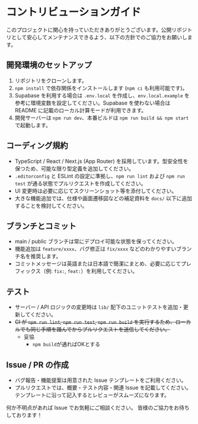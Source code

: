 # コントリビューションガイド

このプロジェクトに関心を持っていただきありがとうございます。公開リポジトリとして安心してメンテナンスできるよう、以下の方針でのご協力をお願いします。

## 開発環境のセットアップ

1. リポジトリをクローンします。
2. `npm install` で依存関係をインストールします (`npm ci` も利用可能です)。
3. Supabase を利用する場合は `.env.local` を作成し、`env.local.example` を参考に環境変数を設定してください。Supabase を使わない場合は README に記載のローカル計算モードが利用できます。
4. 開発サーバーは `npm run dev`、本番ビルドは `npm run build && npm start` で起動します。

## コーディング規約

- TypeScript / React / Next.js (App Router) を採用しています。型安全性を保つため、可能な限り型定義を追加してください。
- `.editorconfig` と ESLint の設定に準拠し、`npm run lint` および `npm run test` が通る状態でプルリクエストを作成してください。
- UI 変更時は必要に応じてスクリーンショット等を添付してください。
- 大きな機能追加では、仕様や画面遷移図などの補足資料を `docs/` 以下に追加することを検討してください。

## ブランチとコミット

- main / public ブランチは常にデプロイ可能な状態を保ってください。
- 機能追加は `feature/xxxx`、バグ修正は `fix/xxxx` などのわかりやすいブランチ名を推奨します。
- コミットメッセージは英語または日本語で簡潔にまとめ、必要に応じてプレフィックス（例: `fix:`, `feat:`）を利用してください。

## テスト

- サーバー / API ロジックの変更時は `lib/` 配下のユニットテストを追加・更新してください。
- ~~CI が `npm run lint`, `npm run test`, `npm run build` を実行するため、ローカルでも同じ手順を踏んでからプルリクエストを送信してください。~~
  - 妥協
    - `npm build`が通ればOKとする

## Issue / PR の作成

- バグ報告・機能提案は用意された Issue テンプレートをご利用ください。
- プルリクエストでは、概要・テスト内容・関連 Issue を記載してください。テンプレートに沿って記入するとレビューがスムーズになります。

何か不明点があれば Issue でお気軽にご相談ください。
皆様のご協力をお待ちしております！
